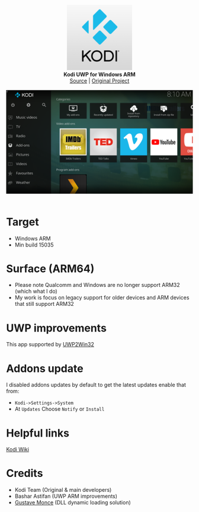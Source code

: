 <p align="center">
  <img src="assets/logo.png" width="176"><br>
  <b>Kodi UWP for Windows ARM</b><br>
  <a href="./src">Source</a> |
  <a href="https://github.com/xbmc/xbmc">Original Project</a> 
  <br><br>
  <img src="assets/screen.jpg"><br><br>
</p>


# Target

- Windows ARM
- Min build 15035

# Surface (ARM64)
- Please note Qualcomm and Windows are no longer support ARM32 (which what I do)
- My work is focus on legacy support for older devices and ARM devices that still support ARM32

# UWP improvements
This app supported by [UWP2Win32](https://github.com/basharast/UWP2Win32)

# Addons update
I disabled addons updates by default
to get the latest updates enable that from:
- `Kodi->Settings->System`
- At `Updates` Choose `Notify` or `Install`

# Helpful links

[Kodi Wiki](https://kodi.wiki/view/Main_Page)


# Credits
- Kodi Team (Original & main developers)
- Bashar Astifan (UWP ARM improvements)
- [Gustave Monce](https://github.com/gus33000) (DLL dynamic loading solution)

